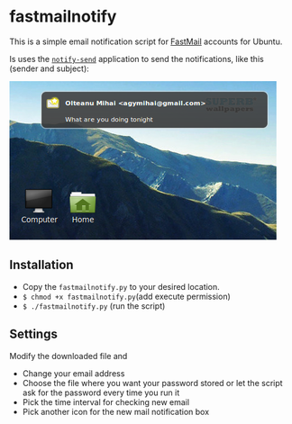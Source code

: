 # fastmailnotify

This is a simple email notification script for [FastMail](https://www.fastmail.com) accounts for Ubuntu.

Is uses the [`notify-send`](http://manpages.ubuntu.com/manpages/hardy/man1/notify-send.1.html) application to send the notifications, like this (sender and subject):

![alt tag](https://raw.githubusercontent.com/mihaiolteanu/fastmailnotify/master/screenshot.png)

## Installation

- Copy the `fastmailnotify.py` to your desired location.
- `$ chmod +x fastmailnotify.py`(add execute permission)
- `$ ./fastmailnotify.py` (run the script)

## Settings

Modify the downloaded file and
- Change your email address
- Choose the file where you want your password stored or let the script ask for the password every time you run it
- Pick the time interval for checking new email
- Pick another icon for the new mail notification box
